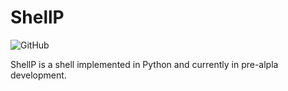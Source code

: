 # ShellP
![GitHub](https://img.shields.io/github/license/dullbananas/shellp.svg?color=blue&cacheSeconds=3600)

ShellP is a shell implemented in Python and currently in pre-alpla development.
